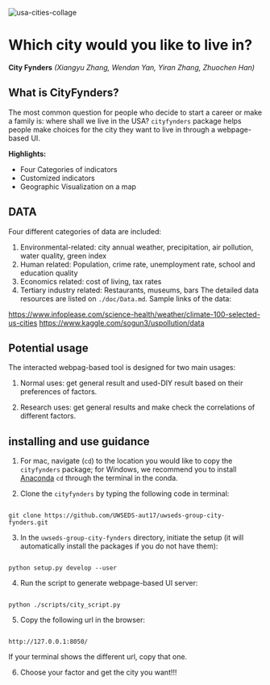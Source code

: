 ![usa-cities-collage](https://user-images.githubusercontent.com/32344254/32299959-b57f7bf6-bf14-11e7-8c03-90c0a7e29d0a.jpg)

# Which city would you like to live in?

**City Fynders** *(Xiangyu Zhang, Wendan Yan, Yiran Zhang, Zhuochen Han)*

## What is CityFynders?
The most common question for people who decide to start a career or make a family is: where shall we live in the USA? `cityfynders` package helps people make choices for the city they want to live in through a webpage-based UI.


**Highlights:**
- Four Categories of indicators
- Customized  indicators
- Geographic Visualization on a map

## DATA
Four different categories of data are included:
1. Environmental-related: city annual weather, precipitation, air pollution, water quality, green index
2. Human related: Population, crime rate, unemployment rate, school and education quality
3. Economics related: cost of living, tax rates
4. Tertiary industry related: Restaurants, museums, bars
The detailed data resources are listed on `./doc/Data.md`. Sample links of the data:

https://www.infoplease.com/science-health/weather/climate-100-selected-us-cities
https://www.kaggle.com/sogun3/uspollution/data


## Potential usage
The interacted webpag-based tool is designed for two main usages:

1. Normal uses: get general result and used-DIY result based on their preferences of factors.

2. Research uses: get general results and make check the correlations of different factors.

## installing and use guidance
1. For mac, navigate (`cd`) to the location you would like to copy the `cityfynders` package; for Windows, we recommend you to install [Anaconda](https://www.anaconda.com/download/#macos) `cd` through the terminal in the conda.

2. Clone the `cityfynders` by typing the following code in terminal:

<pre><code>
git clone https://github.com/UWSEDS-aut17/uwseds-group-city-fynders.git
</code></pre>

3. In the `uwseds-group-city-fynders` directory, initiate the setup (it will automatically install the packages if you do not have them):

<pre><code>
python setup.py develop --user
</code></pre>

4. Run the script to generate webpage-based UI server:

<pre><code>
python ./scripts/city_script.py
</code></pre>

5. Copy the following url in the browser:

<pre><code>
http://127.0.0.1:8050/
</code></pre>

If your terminal shows the different url, copy that one.

6. Choose your factor and get the city you want!!!
